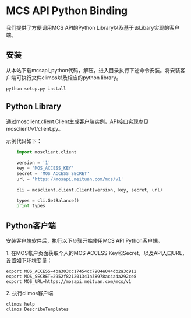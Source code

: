 # MCS API Python Binding #

我们提供了方便调用MCS API的Python Library以及基于该Libary实现的客户端。

## 安装 ##

从本站下载mcsapi_python代码，解压，进入目录执行下述命令安装。将安装客户端可执行文件climos以及相应的python library。

    python setup.py install

## Python Library ##

通过mosclient.client.Client生成客户端实例，API接口实现参见mosclient/v1/client.py。

示例代码如下：

```python
    import mosclient.client
 
    version = '1'
    key = 'MOS_ACCESS_KEY'
    secret = 'MOS_ACCESS_SECRET'
    url = 'https://mosapi.meituan.com/mcs/v1'
 
    cli = mosclient.client.Client(version, key, secret, url)

    types = cli.GetBalance()
    print types
```

## Python客户端 ##

安装客户端软件后，执行以下步骤开始使用MCS API Python客户端。

1\. 在MOS帐户页面获取个人的MOS ACCESS Key和Secret，以及API入口URL，设置如下环境变量：

    export MOS_ACCESS=4ba303cc17454cc7904e044db2a3c912
    export MOS_SECRET=2952f821201341a38978ac4a4a292ce8
    export MOS_URL=https://mosapi.meituan.com/mcs/v1

2\. 执行climos客户端

    climos help
    climos DescribeTemplates
